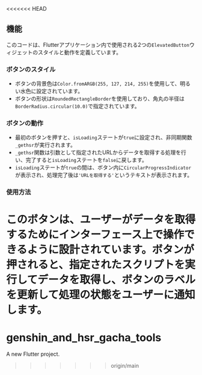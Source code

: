 <<<<<<< HEAD
## 機能

このコードは、Flutterアプリケーション内で使用される2つの`ElevatedButton`ウィジェットのスタイルと動作を定義しています。

### ボタンのスタイル

- ボタンの背景色は`Color.fromARGB(255, 127, 214, 255)`を使用して、明るい水色に設定されています。
- ボタンの形状は`RoundedRectangleBorder`を使用しており、角丸の半径は`BorderRadius.circular(10.0)`で指定されています。

### ボタンの動作

- 最初のボタンを押すと、`isLoading`ステートが`true`に設定され、非同期関数`_gethsr`が実行されます。
- `_gethsr`関数は引数として指定されたURLからデータを取得する処理を行い、完了すると`isLoading`ステートを`false`に戻します。
- `isLoading`ステートが`true`の間は、ボタン内に`CircularProgressIndicator`が表示され、処理完了後は`'URLを取得する'`というテキストが表示されます。

### 使用方法

このボタンは、ユーザーがデータを取得するためにインターフェース上で操作できるように設計されています。ボタンが押されると、指定されたスクリプトを実行してデータを取得し、ボタンのラベルを更新して処理の状態をユーザーに通知します。
=======
# genshin_and_hsr_gacha_tools

A new Flutter project.
>>>>>>> origin/main
